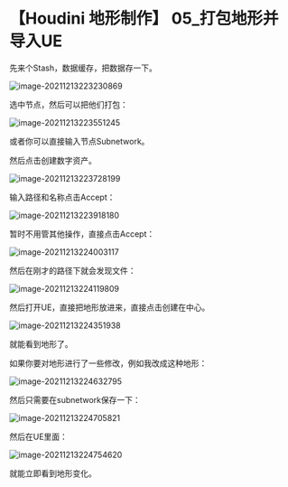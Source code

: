 # 【Houdini 地形制作】 05_打包地形并导入UE

先来个Stash，数据缓存，把数据存一下。

![image-20211213223230869](https://sin998-blog-image.oss-cn-beijing.aliyuncs.com/images/202112132232982.png)

选中节点，然后可以把他们打包：

![image-20211213223551245](https://sin998-blog-image.oss-cn-beijing.aliyuncs.com/images/202112132235721.png)

或者你可以直接输入节点Subnetwork。

然后点击创建数字资产。

![image-20211213223728199](https://sin998-blog-image.oss-cn-beijing.aliyuncs.com/images/202112132237700.png)

输入路径和名称点击Accept：

![image-20211213223918180](https://sin998-blog-image.oss-cn-beijing.aliyuncs.com/images/202112132239403.png)

暂时不用管其他操作，直接点击Accept：

![image-20211213224003117](https://sin998-blog-image.oss-cn-beijing.aliyuncs.com/images/202112132240361.png)

然后在刚才的路径下就会发现文件：

![image-20211213224119809](https://sin998-blog-image.oss-cn-beijing.aliyuncs.com/images/202112132241907.png)

然后打开UE，直接把地形放进来，直接点击创建在中心。

![image-20211213224351938](https://sin998-blog-image.oss-cn-beijing.aliyuncs.com/images/202112132243343.png)

就能看到地形了。

如果你要对地形进行了一些修改，例如我改成这种地形：

![image-20211213224632795](https://sin998-blog-image.oss-cn-beijing.aliyuncs.com/images/202112132246555.png)

然后只需要在subnetwork保存一下：

![image-20211213224705821](https://sin998-blog-image.oss-cn-beijing.aliyuncs.com/images/202112132247721.png)

然后在UE里面：

![image-20211213224754620](https://sin998-blog-image.oss-cn-beijing.aliyuncs.com/images/202112132247602.png)

就能立即看到地形变化。

